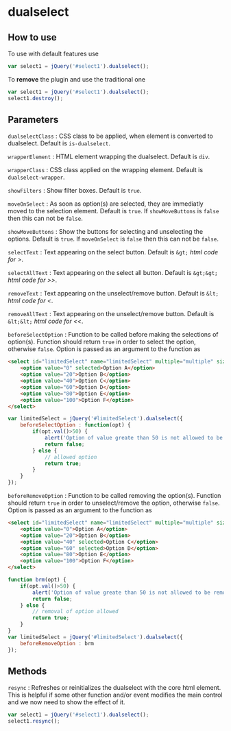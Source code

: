 # dualselect

## How to use

To use with default features use
```javascript
var select1 = jQuery('#select1').dualselect();
```

To **remove** the plugin and use the traditional one
```javascript
var select1 = jQuery('#select1').dualselect();
select1.destroy();
```

## Parameters

`dualselectClass` : CSS class to be applied, when element is converted to dualselect. Default is `is-dualselect`.

`wrapperElement` : HTML element wrapping the dualselect. Default is `div`.

`wrapperClass` : CSS class applied on the wrapping element. Default is `dualselect-wrapper`.

`showFilters` : Show filter boxes. Default is `true`.

`moveOnSelect` : As soon as option(s) are selected, they are immediatly moved to the selection element. Default is `true`.
	If `showMoveButtons` is `false` then this can not be `false`.

`showMoveButtons` : Show the buttons for selecting and unselecting the options. Default is `true`.
	If `moveOnSelect` is `false` then this can not be `false`.

`selectText` : Text appearing on the select button. Default is `&gt;` _html code for &gt;_.

`selectAllText` : Text appearing on the select all button. Default is `&gt;&gt;` _html code for &gt;&gt;_.

`removeText` : Text appearing on the unselect/remove button. Default is `&lt;` _html code for &lt;_.

`removeAllText` : Text appearing on the unselect/remove button. Default is `&lt;&lt;` _html code for &lt;&lt;_.

`beforeSelectOption` : Function to be called before making the selections of option(s). Function should return `true` in order to select the option, otherwise `false`. Option is passed as an argument to the function as 
```html
<select id="limitedSelect" name="limitedSelect" multiple="multiple" size="10">
	<option value="0" selected>Option A</option>
	<option value="20">Option B</option>
	<option value="40">Option C</option>
	<option value="60">Option D</option>
	<option value="80">Option E</option>
	<option value="100">Option F</option>
</select>
```
```javascript
var limitedSelect = jQuery('#limitedSelect').dualselect({
	beforeSelectOption : function(opt) {
		if(opt.val()>50) {
			alert('Option of value greate than 50 is not allowed to be selected.');
			return false;
		} else {
			// allowed option
			return true;
		}
	}
});
```
`beforeRemoveOption` : Function to be called removing the option(s). Function should return `true` in order to unselect/remove the option, otherwise `false`. Option is passed as an argument to the function as
```html
<select id="limitedSelect" name="limitedSelect" multiple="multiple" size="10">
	<option value="0">Option A</option>
	<option value="20">Option B</option>
	<option value="40" selected>Option C</option>
	<option value="60" selected>Option D</option>
	<option value="80">Option E</option>
	<option value="100">Option F</option>
</select>
```
```javascript
function brm(opt) {
	if(opt.val()>50) {
		alert('Option of value greate than 50 is not allowed to be removed.');
		return false;
	} else {
		// removal of option allowed
		return true;
	}
}
var limitedSelect = jQuery('#limitedSelect').dualselect({
	beforeRemoveOption : brm
});
```

## Methods
`resync` : Refreshes or reinitializes the dualselect with the core html element. This is helpful if some other function and/or event modifies the main control and we now need to show the effect of it.
```javascript
var select1 = jQuery('#select1').dualselect();
select1.resync();
```
